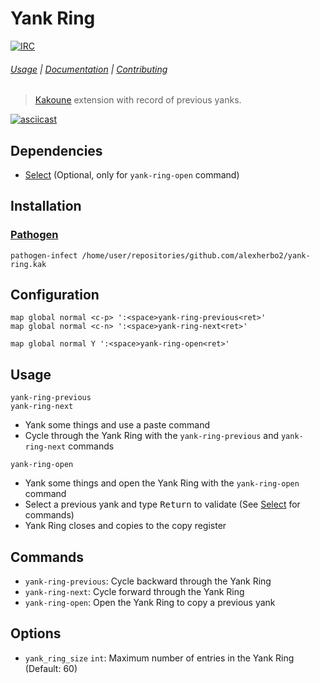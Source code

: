 # Yank Ring

[![IRC][IRC Badge]][IRC]

###### [Usage](#usage) | [Documentation](#commands) | [Contributing](CONTRIBUTING)

> [Kakoune] extension with record of previous yanks.

[![asciicast](https://asciinema.org/a/220463.svg)](https://asciinema.org/a/220463)

## Dependencies

- [Select] (Optional, only for `yank-ring-open` command)

## Installation

### [Pathogen]

``` kak
pathogen-infect /home/user/repositories/github.com/alexherbo2/yank-ring.kak
```

## Configuration

``` kak
map global normal <c-p> ':<space>yank-ring-previous<ret>'
map global normal <c-n> ':<space>yank-ring-next<ret>'
```

``` kak
map global normal Y ':<space>yank-ring-open<ret>'
```

## Usage

```
yank-ring-previous
yank-ring-next
```

- Yank some things and use a paste command
- Cycle through the Yank Ring with the `yank-ring-previous` and `yank-ring-next` commands

```
yank-ring-open
```

- Yank some things and open the Yank Ring with the `yank-ring-open` command
- Select a previous yank and type <kbd>Return</kbd> to validate (See [Select] for commands)
- Yank Ring closes and copies to the copy register

## Commands

- `yank-ring-previous`: Cycle backward through the Yank Ring
- `yank-ring-next`: Cycle forward through the Yank Ring
- `yank-ring-open`: Open the Yank Ring to copy a previous yank

## Options

- `yank_ring_size` `int`: Maximum number of entries in the Yank Ring (Default: 60)

[Kakoune]: http://kakoune.org
[IRC]: https://webchat.freenode.net?channels=kakoune
[IRC Badge]: https://img.shields.io/badge/IRC-%23kakoune-blue.svg
[Pathogen]: https://github.com/alexherbo2/pathogen.kak
[Select]: https://github.com/alexherbo2/select.kak
